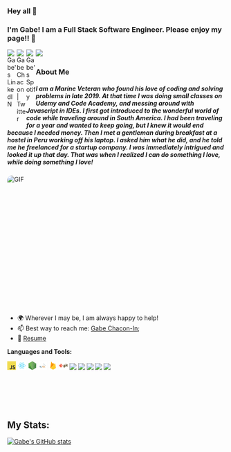 ### Hey all 🤗 
### I'm Gabe! I am a Full Stack Software Engineer. Please enjoy my page!! 🤙
<a href="https://linkedin.com/in/gabe-chacon-0862531b3/">
  <img align="left" alt="Gabe's LinkedIN" width="22px" src="https://raw.githubusercontent.com/peterthehan/peterthehan/master/assets/linkedin.svg" />
</a>
<a href="https://twitter.com/GabeChacon130">
  <img align="left" alt="Gabe Chacon | Twitter" width="22px" src="https://raw.githubusercontent.com/peterthehan/peterthehan/master/assets/twitter.svg" />
</a>
<a href="https://open.spotify.com/user/22txkb2eqfqasavn6kvllnf6y?si=Qm8sLmO8Rc-z3Jt3DGkVkQ">
  <img align="left" alt="Gabe's Spotify" width="22px" src="https://raw.githubusercontent.com/peterthehan/peterthehan/master/assets/spotify.svg" />
</a>

![](https://visitor-badge.glitch.me/badge?page_id=gabinochacon8.gabinochacon8)

### About Me
##### I am a Marine Veteran who found his love of coding and solving problems in late 2019. At that time I was doing small classes on Udemy and Code Academy, and messing around with Javascript in IDEs. I first got introduced to the wonderful world of code while traveling around in South America. I had been traveling for a year and wanted to keep going, but I knew it would end because I needed money. Then I met a gentleman during breakfast at a hostel in Peru working off his laptop. I asked him what he did, and he told me he freelanced for a startup company. I was immediately intrigued and looked it up that day. That was when I realized I can do something I love, while doing something I love!

  <img align="right" style="border-radius: 10px" alt="GIF" src="https://bestanimations.com/media/peripherals/572585373computer-monitor-animated-gif-5.gif" width="550" height="320" />
  
- 🌍 Wherever I may be, I am always happy to help!
- 📫 Best way to reach me: [Gabe Chacon-In](https://www.linkedin.com/in/gabe-chacon-0862531b3/);
- 📝 [Resume](https://drive.google.com/file/d/155--GKEoYezLYII1oq06e2IUsKig-hck/view?usp=sharing)

**Languages and Tools:**  

<code><img height="20" src="https://raw.githubusercontent.com/github/explore/80688e429a7d4ef2fca1e82350fe8e3517d3494d/topics/javascript/javascript.png"></code>
<code><img height="20" src="https://raw.githubusercontent.com/github/explore/80688e429a7d4ef2fca1e82350fe8e3517d3494d/topics/react/react.png"></code>
<code><img height="20" src="https://raw.githubusercontent.com/github/explore/80688e429a7d4ef2fca1e82350fe8e3517d3494d/topics/nodejs/nodejs.png"></code>
<code><img height="20" src="https://raw.githubusercontent.com/github/explore/80688e429a7d4ef2fca1e82350fe8e3517d3494d/topics/mysql/mysql.png"></code>
<code><img height="20" src="https://raw.githubusercontent.com/github/explore/80688e429a7d4ef2fca1e82350fe8e3517d3494d/topics/firebase/firebase.png"></code>
<code><img height="20" src="https://raw.githubusercontent.com/github/explore/80688e429a7d4ef2fca1e82350fe8e3517d3494d/topics/git/git.png"></code>
<code><img height="20" src="https://avatars.githubusercontent.com/u/5658226?s=200&v=4"></code>
<code><img height="20" src="https://avatars.githubusercontent.com/u/65541985?s=200&v=4"></code>
<code><img height="20" src="https://avatars.githubusercontent.com/u/5429470?s=200&v=4"></code>
<code><img height="20" src="https://avatars.githubusercontent.com/u/1412239?s=200&v=4"></code>
<code><img height="20" src="https://avatars.githubusercontent.com/u/70142?s=200&v=4"></code>

<br>
<br>
<br>
<br>

## My Stats:
[![Gabe's GitHub stats](https://github-readme-stats.vercel.app/api?username=gabinochacon8)](https://github.com/gabinochacon8/github-readme-stats)


<!--
**gabinochacon8/gabinochacon8** is a ✨ _special_ ✨ repository because its `README.md` (this file) appears on your GitHub profile.

Here are some ideas to get you started:

- 🔭 I’m currently working on ...
- 🌱 I’m currently learning ...
- 👯 I’m looking to collaborate on ...
- 🤔 I’m looking for help with ...
- 💬 Ask me about ...
- 📫 How to reach me: ...
- 😄 Pronouns: ...
- ⚡ Fun fact: ...
-->
